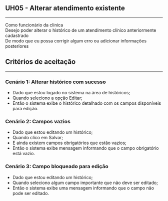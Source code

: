 ## **UH05** - Alterar atendimento existente
---
Como funcionário da clinica  
Desejo poder alterar o histórico de um atendimento clínico anteriormente cadastrado  
De modo que eu possa corrigir algum erro ou adicionar informações posteriores

## Critérios de aceitação
---
### Cenário 1: Alterar histórico com sucesso
  * Dado que estou logado no sistema na área de históricos;
  * Quando seleciono a opção Editar;
  * Então o sistema exibe o histórico detalhado com os campos disponíveis para edição.

### Cenário 2: Campos vazios
  * Dado que estou editando um histórico;
  * Quando clico em Salvar;
  * E ainda existem campos obrigatórios que estão vazios;
  * Então o sistema exibe mensagem informando que o campo obrigatório está vazio.

### Cenário 3: Campo bloqueado para edição
  * Dado que estou editando um histórico;
  * Quando seleciono algum campo importante que não deve ser editado;
  * Então o sistema exibe uma mensagem informando que o campo não pode ser editado.